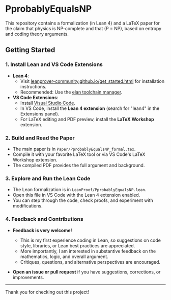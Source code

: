 # PprobablyEqualsNP

This repository contains a formalization (in Lean 4) and a LaTeX paper for the claim that physics is NP-complete and that \(P = NP\), based on entropy and coding theory arguments.

## Getting Started

### 1. Install Lean and VS Code Extensions

- **Lean 4**:  
  - Visit [leanprover-community.github.io/get_started.html](https://leanprover-community.github.io/get_started.html) for installation instructions.
  - Recommended: Use the [elan toolchain manager](https://leanprover-community.github.io/get_started.html#installing-lean-and-mathlib).
- **VS Code Extensions**:  
  - Install [Visual Studio Code](https://code.visualstudio.com/).
  - In VS Code, install the **Lean 4 extension** (search for "lean4" in the Extensions panel).
  - For LaTeX editing and PDF preview, install the **LaTeX Workshop** extension.

### 2. Build and Read the Paper

- The main paper is in `Paper/PprobablyEqualsNP_formal.tex`.
- Compile it with your favorite LaTeX tool or via VS Code's LaTeX Workshop extension.
- The compiled PDF provides the full argument and background.

### 3. Explore and Run the Lean Code

- The Lean formalization is in `LeanProof/PprobablyEqualsNP.lean`.
- Open this file in VS Code with the Lean 4 extension enabled.
- You can step through the code, check proofs, and experiment with modifications.

### 4. Feedback and Contributions

- **Feedback is very welcome!**  
  - This is my first experience coding in Lean, so suggestions on code style, libraries, or Lean best practices are appreciated.
  - More importantly, I am interested in substantive feedback on the mathematics, logic, and overall argument.
  - Critiques, questions, and alternative perspectives are encouraged.

- **Open an issue or pull request** if you have suggestions, corrections, or improvements.

---

Thank you for checking out this project!